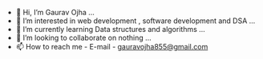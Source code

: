 - 👋 Hi, I’m Gaurav Ojha ...
- 👀 I’m interested in web development , software development and DSA ...
- 🌱 I’m currently learning Data structures and algorithms ...
- 💞️ I’m looking to collaborate on nothing ...
- 📫 How to reach me - E-mail - gauravojha855@gmail.com

<!---
GauravOjha123/GauravOjha123 is a ✨ special ✨ repository because its `README.md` (this file) appears on your GitHub profile.
You can click the Preview link to take a look at your changes.
--->
